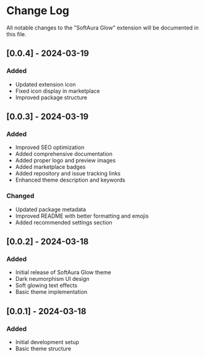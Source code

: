 # Change Log

All notable changes to the "SoftAura Glow" extension will be documented in this file.

## [0.0.4] - 2024-03-19

### Added
- Updated extension icon
- Fixed icon display in marketplace
- Improved package structure

## [0.0.3] - 2024-03-19

### Added
- Improved SEO optimization
- Added comprehensive documentation
- Added proper logo and preview images
- Added marketplace badges
- Added repository and issue tracking links
- Enhanced theme description and keywords

### Changed
- Updated package metadata
- Improved README with better formatting and emojis
- Added recommended settings section

## [0.0.2] - 2024-03-18

### Added
- Initial release of SoftAura Glow theme
- Dark neumorphism UI design
- Soft glowing text effects
- Basic theme implementation

## [0.0.1] - 2024-03-18

### Added
- Initial development setup
- Basic theme structure
